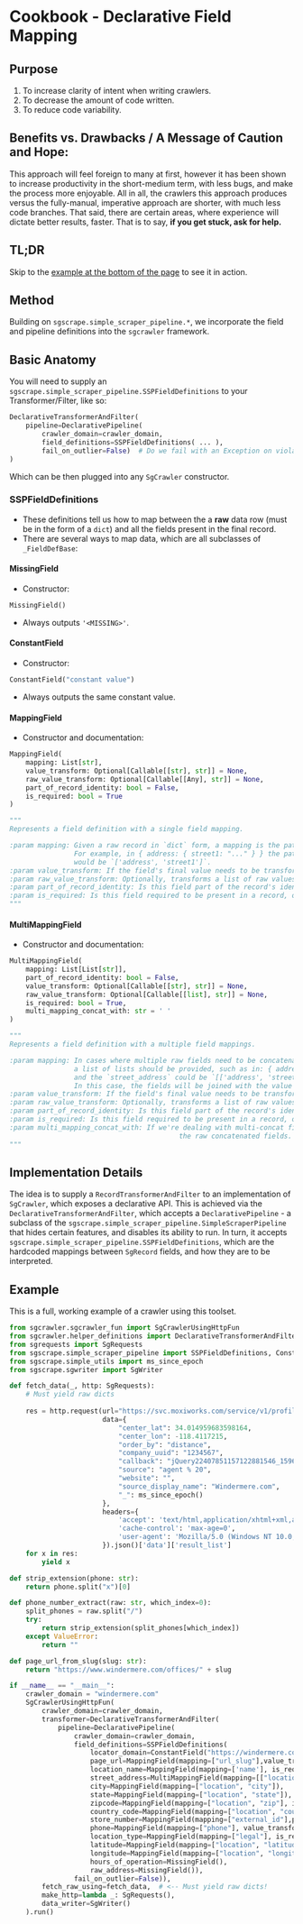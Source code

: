 # Cookbook - Declarative Field Mapping

## Purpose
1. To increase clarity of intent when writing crawlers.
1. To decrease the amount of code written.
1. To reduce code variability.

## Benefits vs. Drawbacks / A Message of Caution and Hope:
This approach will feel foreign to many at first, however it has been shown to increase productivity in the short-medium
term, with less bugs, and make the process more enjoyable. All in all, the crawlers this approach produces versus the 
fully-manual, imperative approach are shorter, with much less code branches. That said, there are certain areas, where
experience will dictate better results, faster. That is to say, **if you get stuck, ask for help.**

## TL;DR
Skip to the [example at the bottom of the page](#example) to see it in action.

## Method
Building on `sgscrape.simple_scraper_pipeline.*`, we incorporate the field and pipeline definitions into the `sgcrawler`
framework.

## Basic Anatomy
You will need to supply an `sgscrape.simple_scraper_pipeline.SSPFieldDefinitions` to your Transformer/Filter, like so:
```python
DeclarativeTransformerAndFilter(
    pipeline=DeclarativePipeline(
        crawler_domain=crawler_domain,
        field_definitions=SSPFieldDefinitions( ... ),
        fail_on_outlier=False)  # Do we fail with an Exception on violating field definition constraint?
)
```
Which can be then plugged into any `SgCrawler` constructor.

### SSPFieldDefinitions
* These definitions tell us how to map between the a __raw__ data row (must be in the form of a `dict`) and all the 
  fields present in the final record.
* There are several ways to map data, which are all subclasses of `_FieldDefBase`:

#### MissingField
* Constructor: 
```python
MissingField()
```
* Always outputs `'<MISSING>'`.

#### ConstantField
* Constructor:
```python
ConstantField("constant value")
```
* Always outputs the same constant value.

#### MappingField
* Constructor and documentation:
```python
MappingField(
    mapping: List[str],
    value_transform: Optional[Callable[[str], str]] = None,
    raw_value_transform: Optional[Callable[[Any], str]] = None,
    part_of_record_identity: bool = False,
    is_required: bool = True
)

"""
Represents a field definition with a single field mapping.

:param mapping: Given a raw record in `dict` form, a mapping is the path to the field's value.
                For example, in { address: { street1: "..." } } the path of `street_address`
                would be `['address', 'street1']`.
:param value_transform: If the field's final value needs to be transformed, supply a lambda: str->str
:param raw_value_transform: Optionally, transforms a list of raw values (dense array with None fillers) into a str.
:param part_of_record_identity: Is this field part of the record's identity?
:param is_required: Is this field required to be present in a record, or can it be <MISSING>?
"""
```

#### MultiMappingField
* Constructor and documentation:
```python
MultiMappingField(
    mapping: List[List[str]],
    part_of_record_identity: bool = False,
    value_transform: Optional[Callable[[str], str]] = None,
    raw_value_transform: Optional[Callable[[list], str]] = None,
    is_required: bool = True,
    multi_mapping_concat_with: str = ' '
)

"""
Represents a field definition with a multiple field mappings.

:param mapping: In cases where multiple raw fields need to be concatenated to form a single logical field,
                a list of lists should be provided, such as in: { address: { street1: "...", street2: "..." } }
                and the `street_address` could be `[['address', 'street1'], ['address', 'street2']]`.
                In this case, the fields will be joined with the value of the `multi_mapping_concat_with` param.
:param value_transform: If the field's final value needs to be transformed, supply a lambda: str->str
:param raw_value_transform: Optionally, transforms a list of raw values (dense array with None fillers) into a str.
:param part_of_record_identity: Is this field part of the record's identity?
:param is_required: Is this field required to be present in a record, or can it be <MISSING>?
:param multi_mapping_concat_with: If we're dealing with multi-concat field mapping, this is the delimiter between
                                          the raw concatenated fields.
"""

```

## Implementation Details
The idea is to supply a `RecordTransformerAndFilter` to an implementation of `SgCrawler`, which exposes a declarative API.
This is achieved via the `DeclarativeTransformerAndFilter`, which accepts a `DeclarativePipeline` - a subclass of the 
`sgscrape.simple_scraper_pipeline.SimpleScraperPipeline` that hides certain features, and disables its ability to run. 
In turn, it accepts `sgscrape.simple_scraper_pipeline.SSPFieldDefinitions`, which are the hardcoded mappings between 
`SgRecord` fields, and how they are to be interpreted.

## Example
This is a full, working example of a crawler using this toolset.
```python
from sgcrawler.sgcrawler_fun import SgCrawlerUsingHttpFun
from sgcrawler.helper_definitions import DeclarativeTransformerAndFilter, DeclarativePipeline
from sgrequests import SgRequests
from sgscrape.simple_scraper_pipeline import SSPFieldDefinitions, ConstantField, MappingField, MultiMappingField, MissingField
from sgscrape.simple_utils import ms_since_epoch
from sgscrape.sgwriter import SgWriter

def fetch_data(_, http: SgRequests):
    # Must yield raw dicts
    
    res = http.request(url="https://svc.moxiworks.com/service/v1/profile/offices/search",
                       data={
                           "center_lat": 34.014959683598164,
                           "center_lon": -118.4117215,
                           "order_by": "distance",
                           "company_uuid": "1234567",
                           "callback": "jQuery22407851157122881546_1596651612792",
                           "source": "agent % 20",
                           "website": "",
                           "source_display_name": "Windermere.com",
                           "_": ms_since_epoch()
                       },
                       headers={
                           'accept': 'text/html,application/xhtml+xml,application/xml;q=0.9,image/webp,image/apng,*/*;q=0.8,application/signed-exchange;v=b3;q=0.9',
                           'cache-control': 'max-age=0',
                           'user-agent': 'Mozilla/5.0 (Windows NT 10.0; Win64; x64) AppleWebKit/537.36 (KHTML, like Gecko) Chrome/84.0.4147.105 Safari/537.36',
                       }).json()['data']['result_list']
    for x in res:
        yield x

def strip_extension(phone: str):
    return phone.split("x")[0]

def phone_number_extract(raw: str, which_index=0):
    split_phones = raw.split("/")
    try:
        return strip_extension(split_phones[which_index])
    except ValueError:
        return ""

def page_url_from_slug(slug: str):
    return "https://www.windermere.com/offices/" + slug

if __name__ == "__main__":
    crawler_domain = "windermere.com"
    SgCrawlerUsingHttpFun(
        crawler_domain=crawler_domain,
        transformer=DeclarativeTransformerAndFilter(
            pipeline=DeclarativePipeline(
                crawler_domain=crawler_domain,
                field_definitions=SSPFieldDefinitions(
                    locator_domain=ConstantField("https://windermere.com"),
                    page_url=MappingField(mapping=["url_slug"],value_transform=page_url_from_slug),
                    location_name=MappingField(mapping=['name'], is_required=False),
                    street_address=MultiMappingField(mapping=[["location", "address"], ["location", "address2"]]),
                    city=MappingField(mapping=["location", "city"]),
                    state=MappingField(mapping=["location", "state"]),
                    zipcode=MappingField(mapping=["location", "zip"], is_required=False),
                    country_code=MappingField(mapping=["location", "country_code"],is_required=False),
                    store_number=MappingField(mapping=["external_id"],part_of_record_identity=True),
                    phone=MappingField(mapping=["phone"], value_transform=phone_number_extract,is_required=False),
                    location_type=MappingField(mapping=["legal"], is_required=False),
                    latitude=MappingField(mapping=["location", "latitude"], is_required=False),
                    longitude=MappingField(mapping=["location", "longitude"], is_required=False),
                    hours_of_operation=MissingField(),
                    raw_address=MissingField()),
                fail_on_outlier=False)),
        fetch_raw_using=fetch_data,  # <-- Must yield raw dicts!
        make_http=lambda _: SgRequests(),
        data_writer=SgWriter()
    ).run()
```
